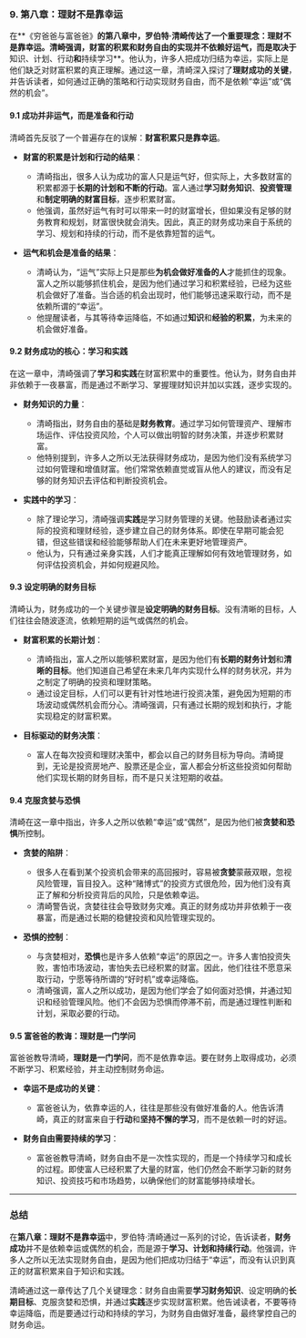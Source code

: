### 9. **第八章：理财不是靠幸运**

在**《穷爸爸与富爸爸》**的第八章中，罗伯特·清崎传达了一个重要理念：**理财不是靠幸运**。清崎强调，财富的积累和财务自由的实现并不依赖好运气，而是取决于**知识、计划、行动**和**持续学习**。他认为，许多人把成功归结为幸运，实际上是他们缺乏对财富积累的真正理解。通过这一章，清崎深入探讨了**理财成功的关键**，并告诉读者，如何通过正确的策略和行动实现财务自由，而不是依赖“幸运”或“偶然的机会”。

#### 9.1 **成功并非运气，而是准备和行动**

清崎首先反驳了一个普遍存在的误解：**财富积累只是靠幸运**。

- **财富的积累是计划和行动的结果**：
  - 清崎指出，很多人认为成功的富人只是运气好，但实际上，大多数财富的积累都源于**长期的计划和不断的行动**。富人通过**学习财务知识**、**投资管理**和**制定明确的财富目标**，逐步积累财富。
  - 他强调，虽然好运气有时可以带来一时的财富增长，但如果没有足够的财务教育和规划，财富很快就会消失。因此，真正的财务成功来自于系统的学习、规划和持续的行动，而不是依靠短暂的运气。

- **运气和机会是准备的结果**：
  - 清崎认为，“运气”实际上只是那些**为机会做好准备的人**才能抓住的现象。富人之所以能够抓住机会，是因为他们通过学习和积累经验，已经为这些机会做好了准备。当合适的机会出现时，他们能够迅速采取行动，而不是依赖所谓的“幸运”。
  - 他提醒读者，与其等待幸运降临，不如通过**知识**和**经验的积累**，为未来的机会做好准备。

#### 9.2 **财务成功的核心：学习和实践**

在这一章中，清崎强调了**学习和实践**在财富积累中的重要性。他认为，财务自由并非依赖于一夜暴富，而是通过不断学习、掌握理财知识并加以实践，逐步实现的。

- **财务知识的力量**：
  - 清崎指出，财务自由的基础是**财务教育**。通过学习如何管理资产、理解市场运作、评估投资风险，个人可以做出明智的财务决策，并逐步积累财富。
  - 他特别提到，许多人之所以无法获得财务成功，是因为他们没有系统学习过如何管理和增值财富。他们常常依赖直觉或盲从他人的建议，而没有足够的财务知识去评估和判断投资机会。

- **实践中的学习**：
  - 除了理论学习，清崎强调**实践**是学习财务管理的关键。他鼓励读者通过实际的投资和理财经验，逐步建立自己的财务体系。即使在早期可能会犯错，但这些错误和经验能够帮助人们在未来更好地管理资产。
  - 他认为，只有通过亲身实践，人们才能真正理解如何有效地管理财务，如何评估投资机会，并如何规避风险。

#### 9.3 **设定明确的财务目标**

清崎认为，财务成功的一个关键步骤是**设定明确的财务目标**。没有清晰的目标，人们往往会随波逐流，依赖短期的运气或偶然的机会。

- **财富积累的长期计划**：
  - 清崎指出，富人之所以能够积累财富，是因为他们有**长期的财务计划**和**清晰的目标**。他们知道自己希望在未来几年内实现什么样的财务状况，并为之制定了明确的投资和理财策略。
  - 通过设定目标，人们可以更有针对性地进行投资决策，避免因为短期的市场波动或偶然机会而分心。清崎强调，只有通过长期的规划和执行，才能实现稳定的财富积累。

- **目标驱动的财务决策**：
  - 富人在每次投资和理财决策中，都会以自己的财务目标为导向。清崎提到，无论是投资房地产、股票还是企业，富人都会分析这些投资如何帮助他们实现长期的财务目标，而不是只关注短期的收益。

#### 9.4 **克服贪婪与恐惧**

清崎在这一章中指出，许多人之所以依赖“幸运”或“偶然”，是因为他们被**贪婪和恐惧**所控制。

- **贪婪的陷阱**：
  - 很多人在看到某个投资机会带来的高回报时，容易被**贪婪**蒙蔽双眼，忽视风险管理，盲目投入。这种“赌博式”的投资方式很危险，因为他们没有真正了解和分析投资背后的风险，只是依赖幸运。
  - 清崎警告说，贪婪往往会导致财务灾难。真正的财务成功并非依赖于一夜暴富，而是通过长期的稳健投资和风险管理实现的。

- **恐惧的控制**：
  - 与贪婪相对，**恐惧**也是许多人依赖“幸运”的原因之一。许多人害怕投资失败，害怕市场波动，害怕失去已经积累的财富。因此，他们往往不愿意采取行动，宁愿等待所谓的“好时机”或幸运降临。
  - 清崎强调，富人之所以成功，是因为他们学会了如何面对恐惧，并通过知识和经验管理风险。他们不会因为恐惧而停滞不前，而是通过理性判断和计划，采取必要的行动。

#### 9.5 **富爸爸的教诲：理财是一门学问**

富爸爸教导清崎，**理财是一门学问**，而不是依靠幸运。要在财务上取得成功，必须不断学习、积累经验，并主动控制财务命运。

- **幸运不是成功的关键**：
  - 富爸爸认为，依靠幸运的人，往往是那些没有做好准备的人。他告诉清崎，真正的财富来自于**行动**和**坚持不懈的学习**，而不是依赖一时的好运。
  
- **财务自由需要持续的学习**：
  - 富爸爸教导清崎，财务自由不是一次性实现的，而是一个持续学习和成长的过程。即使富人已经积累了大量的财富，他们仍然会不断学习新的财务知识、投资技巧和市场趋势，以确保他们的财富能够持续增长。

---

### 总结

在**第八章：理财不是靠幸运**中，罗伯特·清崎通过一系列的讨论，告诉读者，**财务成功**并不是依赖幸运或偶然的机会，而是源于**学习、计划和持续行动**。他强调，许多人之所以无法实现财务自由，是因为他们把成功归结于“幸运”，而没有认识到真正的财富积累来自于知识和实践。

清崎通过这一章传达了几个关键理念：财务自由需要**学习财务知识**、设定明确的**长期目标**、克服贪婪和恐惧，并通过**实践**逐步实现财富积累。他告诫读者，不要等待幸运降临，而是要通过行动和持续的学习，为财务自由做好准备，最终掌控自己的财务命运。